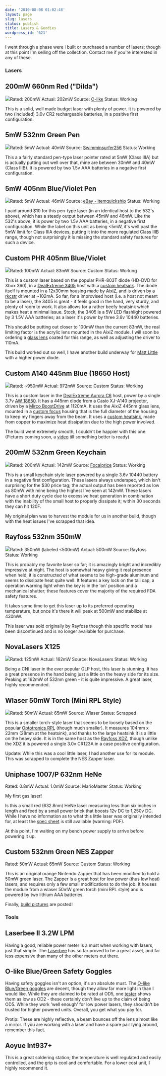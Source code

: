 ```yaml
---
date: '2010-08-08 01:02:48'
layout: page
slug: lasers
status: publish
title: Lasers & Goodies
wordpress_id: '621'
---
```


I went through a phase were I built or purchased a number of lasers; though at this point I'm selling off the collection. Contact me if you're interested in any of these.


### Lasers




## 200mW 660nm Red ("Dilda")


[![](http://farm5.static.flickr.com/4133/4846789375_8715a93352_t.jpg)](http://www.flickr.com/photos/adamcaudill/4846789375/in/set-72157624499282817/)Rated: 200mW
Actual: 202mW
Source: [O-like](http://o-like.com/)
Status: Working

This is a solid, well made budget laser with plenty of power. It is powered by two (included) 3.0v CR2 rechargeable batteries, in a positive first configuration.


## 5mW 532nm Green Pen


[![](http://farm5.static.flickr.com/4084/4847409934_23bdfc5c59_t.jpg)](http://www.flickr.com/photos/adamcaudill/4847409934/in/set-72157624499282817/)Rated: 5mW
Actual: 40mW
Source: [Swimminsurfer256](http://laserpointerforums.com/f39/new-stock-overspec-5mw-green-50256.html)
Status: Working

This a a fairly standard pen-type laser pointer rated at 5mW (Class IIIA) but is actually putting out well over that, mine are between 30mW and 40mW (Class IIIB). It is powered by two 1.5v AAA batteries in a negative first configuration.


## 5mW 405nm Blue/Violet Pen


[![](http://farm5.static.flickr.com/4085/4847407726_42ca64772a_t.jpg)](http://www.flickr.com/photos/adamcaudill/4847407726/in/set-72157624499282817/)Rated: 5mW
Actual: 46mW
Source: [eBay - itemquickship](http://myworld.ebay.com/itemquickship/)
Status: Working

I paid around $10 for this pen-type laser (in an identical host to the 532's above), which has a steady output between 45mW and 46mW. Like the 532's above, it is power by two 1.5v AAA batteries, in a negative first configuration. While the label on this unit as being <5mW, it's well past the 5mW limit for Class IIIA devices, putting it into the more regulated Class IIIB range, though not surprisingly it is missing the standard safety features for such a device.


## Custom PHR 405nm Blue/Violet


[![](http://farm5.static.flickr.com/4131/4846787457_4b9e390f4f_t.jpg)](http://www.flickr.com/photos/adamcaudill/4846787457/in/set-72157624499282817/)Rated: 100mW
Actual: 83mW
Source: Custom
Status: Working

This is a custom laser based on the popular PHR-803T diode (HD-DVD for Xbox 360), in a [DealExtreme 3405](http://www.dealextreme.com/details.dx/sku.3405~r.84246773) host with a [custom heatsink](http://laserpointerforums.com/f64/fs-mxdl-custom-machined-heatsinks-22511.html). The diode itself is mounted in a 12x30mm housing made by [AixiZ](http://aixiz.com/store/product_info.php?cPath=40&products_id=72), and is driven by a [rkcstr](http://rkcstr.nfshost.com/) driver at ~102mA. So far, for a improvised host (i.e. a host not meant to be a laser), the 3405 is great - it feels good in the hand, very sturdy, and plenty of room to work. It also allows for a rather beefy heatsink which makes heat a minimal issue. Stock, the 3405 is a 5W LED flashlight powered by 3 1.5V AAA batteries; as a laser it's power by three 3.6v 10440 batteries.

This should be putting out closer to 100mW than the current 83mW, the real limiting factor is the acrylic lens mounted in the AixiZ module. I will soon be ordering a [glass lens](http://aixiz.com/store/product_info.php?cPath=40&products_id=140) coated for this range, as well as adjusting the driver to 110mA.

This build worked out so well, I have another build underway for [Matt Little](http://matthewjlittle.com/) with a higher power diode.


## Custom A140 445nm Blue (18650 Host)


[![](http://farm5.static.flickr.com/4119/4895275821_d25d4caa5a_t.jpg)](http://www.flickr.com/photos/adamcaudill/4895275821/in/set-72157624499282817/)Rated: ~950mW
Actual: 972mW
Source: Custom
Status: Working

This is a custom laser in the [DealExtreme Aurora C6](http://www.dealextreme.com/details.dx/sku.12492~r.84246773) host, power by a single 3.7v [AW 18650](http://www.lighthound.com/AW-18650-Protected-2600-mAh-Rechargeable-Lithium-Battery--New-Version_p_3125.html). It has a 445nm diode from a Casio XJ-A140 projector, driven by a [Mirco BoostDrive](http://hacylon.case.edu/ebay/laser_diode/Micro_BoostDrive.php) at 1120mA. It uses the AixiZ 445nm glass lens, mounted in a [custom focus](http://laserpointerforums.com/f64/fs-aixiz-445-lenses-445-custom-focus-knob-ezfocus-adapter-aixiz-445-lenses-51727.html) housing that is the full diameter of the housing to keep my fingers away from the beam. It uses a [custom heatsink](http://laserpointerforums.com/f64/fs-18650-build-kit-easy-assembly-445nm-blu-ray-red-43857.html), made from copper to maximize heat dissipation due to the high power involved.

The build went extremely smooth, I couldn't be happier with this one. (Pictures coming soon, a [video](http://adamcaudill.posterous.com/burning-with-light-954mw-455nm) till something better is ready)


## 200mW 532nm Green Keychain


[![](http://farm5.static.flickr.com/4104/4973409614_c1f08ea4e1_t.jpg)](http://www.flickr.com/photos/adamcaudill/4973409614/in/set-72157624499282817/)Rated: 200mW
Actual: 142mW
Source: [Focalprice](http://www.focalprice.com/LP262B/200mW_532nm_Green_Beam_Laser_Pointer_with_Keychain_Black.html)
Status: Working

This is a small keychain style laser powered by a single 3.6v 10440 battery in a negative first configuration. These lasers always underspec, which isn't surprising for the $30 price tag; the actual output has been reported as low as 80mW with mine being the highest I've seen at 142mW. These lasers have a short duty cycle due to excessive heat generation in combination with the inability of the small host to properly dissipate it; within 30 seconds they can hit 120F.

My original plan was to harvest the module for us in another build, though with the heat issues I've scrapped that idea.


## Rayfoss 532nm 350mW


[![](http://farm5.static.flickr.com/4101/4935555440_b86f8ffbc9_t.jpg)](http://www.flickr.com/photos/adamcaudill/4935555440/in/set-72157624499282817/)Rated: 350mW (labeled <500mW)
Actual: 500mW
Source: Rayfoss
Status: Working

This is probably my favorite laser so far; it is amazingly bright and incredibly impressive at night. The host is somewhat heavy giving it real presence when held, it is constructed of what seems to be high-grade aluminum and seems to dissipate heat quite well. It features a key lock on the tail cap, a operation warning light when the key is in the 'on' position and a mechanical shutter; these features cover the majority of the required FDA safety features.

It takes some time to get this laser up to its preferred operating temperature, but once it's there it will peak at 500mW and stabilize at 430mW.

This laser was sold originally by Rayfoss though this specific model has been discontinued and is no longer available for purchase.


## NovaLasers X125


[![](http://farm5.static.flickr.com/4152/4972791801_bf27e276e4_t.jpg)](http://www.flickr.com/photos/adamcaudill/4972791801/in/set-72157624499282817/)Rated: 125mW
Actual: 162mW
Source: NovaLasers
Status: Working

Being a CNI laser in the ever popular GLP host, this laser is stunning. It has a great presence in the hand being just a little on the heavy side for its size. Peaking at 162mW of 532nm green - it is quite impressive. A great laser, highly recommended.


## Wlaser 50mW Torch (Mini RPL Style)


[![](http://farm5.static.flickr.com/4089/4975956974_9595a9c701_t.jpg)](http://www.flickr.com/photos/adamcaudill/4975956974/in/set-72157624499282817/)Rated: 50mW
Actual: 65mW
Source: Wlaser
Status: Scrapped

This is a smaller torch-style laser that seems to be loosely based on the popular [Optotronics RPL](http://www.optotronics.com/rpl-green-lasers.php) (though much smaller). It measures 104mm x 22mm (28mm at the heatsink), and thanks to the large heatsink it is a little on the heavy side. It is in the same host as the [Rayfoss XDZ](http://rayfoss.com/productn.asp?ArticleID=111), though unlike the XDZ it is powered a single 3.0v CR123A in a case positive configuration.

Update: While this was a cool little laser, I had another use for its module. This was scrapped to complete the NES Zapper laser.


## Uniphase 1007/P 632nm HeNe


Rated: 0.8mW
Actual: 1.0mW
Source: MarioMaster
Status: Working

My first gas laser!

Is this a small red (632.8nm) HeNe laser measuring less than six inches in length and feed by a small power brick that boosts 12v DC to 1,250v DC. While I have no information as to what this little laser was originally intended for, at least the [spec sheet](http://www.jdsu.com/product-literature/hnlt0981000_ds_cl_ae_031306.pdf) is still available (warning: PDF).

At this point, I'm waiting on my bench power supply to arrive before powering it up.


## Custom 532nm Green NES Zapper


Rated: 50mW
Actual: 65mW
Source: Custom
Status: Working

This is an original orange Nintendo Zapper that has been modified to hold a 50mW green laser. The Zapper is a great host for low power (thus low heat) lasers, and requires only a few small modifications to do the job. It houses the module from a wlaser 50mW green torch (mini RPL style) and is powered by two lithium AAA batteries.

Finally, [build pictures](http://www.flickr.com/photos/adamcaudill/tags/zapper/) are posted!


### Tools




## Laserbee II  3.2W LPM


Having a good, reliable power meter is a must when working with lasers, just that simple. The [Laserbee](http://www.bauer-electron.com/index.php?option=com_content&view=article&id=4&Itemid=102) has so far proved to be a great asset, and far less expensive than many of the other meters out there.


## O-like Blue/Green Safety Goggles


Having safety goggles isn't an option, it's an absolute must. The [O-like Blue/Green goggles](http://www.o-like.com/index.php?main_page=product_info&cPath=4&products_id=28) are decent, though they allow far more light in than I would like. While they are claimed to be rated at OD5, one [tester](http://laserpointerforums.com/f52/o-like-goggles-green-blue-53933.html) shows them as low as OD2 - these certainly don't live up to the claim of being OD5. While they work 'well enough' for low power lasers, they shouldn't be trusted for higher powered units. Overall, you get what you pay for.

Protip: These are highly reflective, a beam bounces off the lens almost like a mirror. If you are working with a laser and have a spare pair lying around, remember this fact.


## Aoyue Int937+


This is a great soldering station; the temperature is well regulated and easily controlled, and the grip is cool and comfortable. For a lower cost unit, I highly recommend it.
